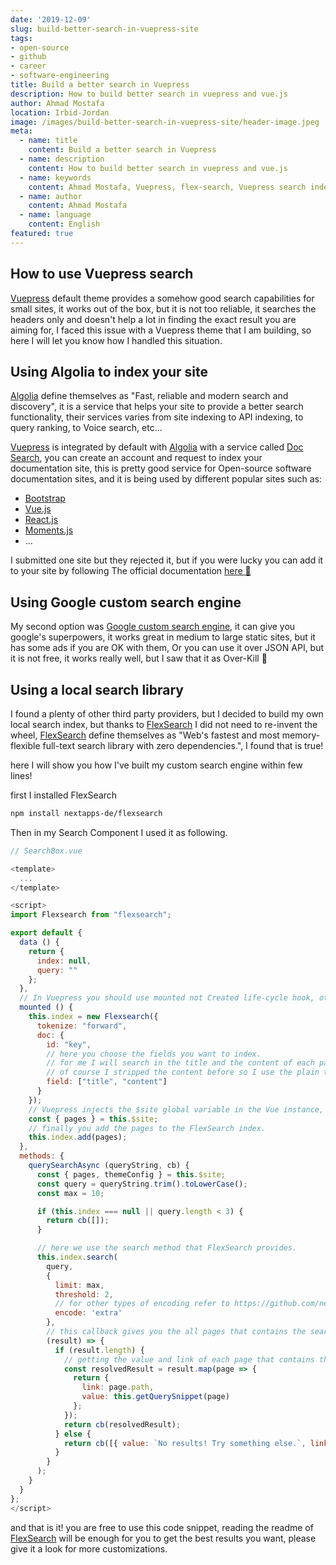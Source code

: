 ```yaml
---
date: '2019-12-09'
slug: build-better-search-in-vuepress-site
tags:
- open-source
- github
- career
- software-engineering
title: Build a better search in Vuepress
description: How to build better search in vuepress and vue.js
author: Ahmad Mostafa
location: Irbid-Jordan
image: /images/build-better-search-in-vuepress-site/header-image.jpeg
meta:
  - name: title
    content: Build a better search in Vuepress
  - name: description
    content: How to build better search in vuepress and vue.js
  - name: keywords
    content: Ahmad Mostafa, Vuepress, flex-search, Vuepress search index, vue.js search, static site search
  - name: author
    content: Ahmad Mostafa
  - name: language
    content: English
featured: true
---
```


## How to use Vuepress search

[Vuepress](https://vuepress.vuejs.org/) default theme provides a somehow good search capabilities for small sites, it works out of the box, but it is not too reliable, it searches the headers only and doesn't help a lot in finding the exact result you are aiming for, I faced this issue with a Vuepress theme that I am building, so here I will let you know how I handled this situation.

## Using Algolia to index your site

[Algolia](https://www.algolia.com/) define themselves as "Fast, reliable and modern search and discovery", it is a service that helps your site to provide a better search functionality, their services varies from site indexing to API indexing, to query ranking, to Voice search, etc...

[Vuepress](https://vuepress.vuejs.org/) is integrated by default with [Algolia](https://www.algolia.com/) with a service called [Doc Search](https://community.algolia.com/docsearch/), you can create an account and request to index your documentation site, this is pretty good service for Open-source software documentation sites, and it is being used by different popular sites such as:

- [Bootstrap](https://getbootstrap.com/docs/4.1/getting-started/introduction/)
- [Vue.js](https://vuejs.org/v2/guide/)
- [React.js](https://reactjs.org/docs/getting-started.html)
- [Moments.js](https://momentjs.com/)
- ...

I submitted one site but they rejected it, but if you were lucky you can add it to your site by following The official documentation [here :wave:](https://vuepress.vuejs.org/theme/default-theme-config.html#algolia-docsearch)

## Using Google custom search engine

My second option was [Google custom search engine](https://cse.google.com/cse/all), it can give you google's superpowers, it works great in medium to large static sites, but it has some ads if you are OK with them, Or you can use it over JSON API, but it is not free, it works really well, but I saw that it as Over-Kill :knife:

## Using a local search library

I found a plenty of other third party providers, but I decided to build my own local search index, but thanks to [FlexSearch](https://github.com/nextapps-de/flexsearch) I did not need to re-invent the wheel, [FlexSearch](https://github.com/nextapps-de/flexsearch) define themselves as "Web's fastest and most memory-flexible full-text search library with zero dependencies.", I found that is true!

here I will show you how I've built my custom search engine within few lines!

first I installed FlexSearch

```bash
npm install nextapps-de/flexsearch
```

Then in my Search Component I used it as following.

```javascript
// SearchBox.vue

<template>
  ...
</template>

<script>
import Flexsearch from "flexsearch";

export default {
  data () {
    return {
      index: null,
      query: ""
    };
  },
  // In Vuepress you should use mounted not Created life-cycle hook, otherwise it will throw an error.
  mounted () {
    this.index = new Flexsearch({
      tokenize: "forward",
      doc: {
        id: "key",
        // here you choose the fields you want to index.
        // for me I will search in the title and the content of each page.
        // of course I stripped the content before so I use the plain text content not the markdown text
        field: ["title", "content"]
      }
    });
    // Vuepress injects the $site global variable in the Vue instance, you can get the pages array from the $site object
    const { pages } = this.$site;
    // finally you add the pages to the FlexSearch index.
    this.index.add(pages);
  },
  methods: {
    querySearchAsync (queryString, cb) {
      const { pages, themeConfig } = this.$site;
      const query = queryString.trim().toLowerCase();
      const max = 10;

      if (this.index === null || query.length < 3) {
        return cb([]);
      }

      // here we use the search method that FlexSearch provides.
      this.index.search(
        query,
        {
          limit: max,
          threshold: 2,
          // for other types of encoding refer to https://github.com/nextapps-de/flexsearch#encoders
          encode: 'extra'
        },
        // this callback gives you the all pages that contains the search term "query"
        (result) => {
          if (result.length) {
            // getting the value and link of each page that contains the search term
            const resolvedResult = result.map(page => {
              return {
                link: page.path,
                value: this.getQuerySnippet(page)
              };
            });
            return cb(resolvedResult);
          } else {
            return cb([{ value: `No results! Try something else.`, link: `#` }]);
          }
        }
      );
    }
  }
};
</script>
```

and that is it! you are free to use this code snippet, reading the readme of [FlexSearch](https://github.com/nextapps-de/flexsearch) will be enough for you to get the best results you want, please give it a look for more customizations.
